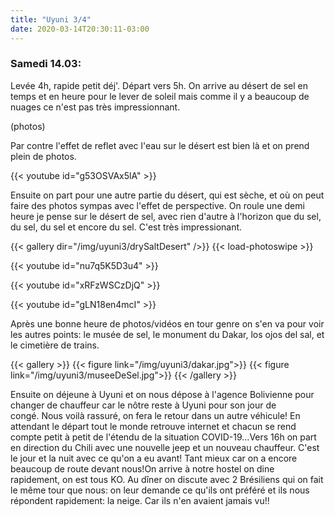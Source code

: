 ```yaml
---
title: "Uyuni 3/4"
date: 2020-03-14T20:30:11-03:00
---
```


### Samedi 14.03:

Levée 4h, rapide petit déj'. Départ vers 5h. On arrive au désert de sel en temps et en heure pour le lever de soleil mais comme il y a beaucoup de nuages ce n'est pas très impressionnant. 

(photos)

Par contre l'effet de reflet avec l'eau sur le désert est bien là et on prend plein de photos.

{{< youtube id="g53OSVAx5lA" >}}


Ensuite on part pour une autre partie du désert, qui est sèche, et où on peut faire des photos sympas avec l'effet de perspective. On roule une demi heure je pense sur le désert de sel, avec rien d'autre à l'horizon que du sel, du sel, du sel et encore du sel. C'est très impressionant.

{{< gallery dir="/img/uyuni3/drySaltDesert" />}} {{< load-photoswipe >}}
</br>

{{< youtube id="nu7q5K5D3u4" >}}
</br>

{{< youtube id="xRFzWSCzDjQ" >}}
</br>

{{< youtube id="gLN18en4mcI" >}}
</br>

Après une bonne heure de photos/vidéos en tour genre on s'en va pour voir les autres points: le musée de sel, le monument du Dakar, los ojos del sal, et le cimetière de trains. 

{{< gallery >}}
{{< figure link="/img/uyuni3/dakar.jpg">}}
{{< figure link="/img/uyuni3/museeDeSel.jpg">}}
{{< /gallery >}}

Ensuite on déjeune à Uyuni et on nous dépose à l'agence Bolivienne pour changer de chauffeur car le nôtre reste à Uyuni pour son jour de congé. Nous voilà rassuré, on fera le retour dans un autre véhicule!
En attendant le départ tout le monde retrouve internet et chacun se rend compte petit à petit de l'étendu de la situation COVID-19...Vers 16h on part en direction du Chili avec une nouvelle jeep et un nouveau chauffeur. C'est le jour et la nuit avec ce qu'on a eu avant! Tant mieux car on a encore beaucoup de route devant nous!On arrive à notre hostel on dine rapidement, on est tous KO. Au dîner on discute avec 2 Brésiliens qui on fait le même tour que nous: on leur demande ce qu'ils ont préféré et ils nous répondent rapidement: la neige. Car ils n'en avaient jamais vu!!
